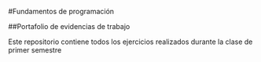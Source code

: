 #Fundamentos de programación

##Portafolio de evidencias de trabajo

Este repositorio contiene todos los ejercicios realizados durante la clase de primer semestre